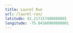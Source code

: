 ```yaml
---
title: Laurel Run
url: /laurel-run/
latitude: 41.217157400000005
longitude: -75.84360960000001
---
```

